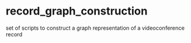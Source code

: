 # record_graph_construction
set of scripts to construct a graph representation of a videoconference record
